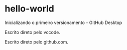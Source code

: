 # hello-world
 Inicializando o primeiro versionamento - GitHub Desktop
 
 Escrito direto pelo vccode.
 
 Escrito direto pelo github.com.
